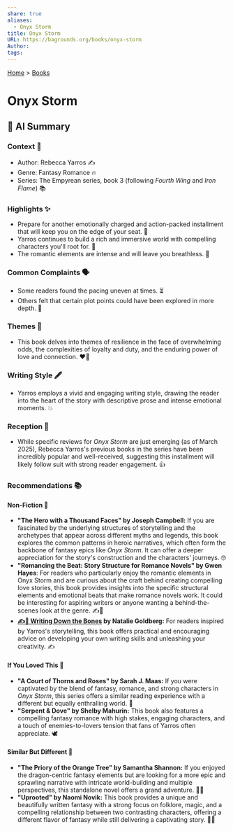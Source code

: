 ```yaml
---
share: true
aliases:
  - Onyx Storm
title: Onyx Storm
URL: https://bagrounds.org/books/onyx-storm
Author: 
tags: 
---
```

[Home](../index.md) > [Books](./index.md)  
# Onyx Storm  
## 🤖 AI Summary  
### Context 🐉  
* Author: Rebecca Yarros ✍️  
* Genre: Fantasy Romance 🔥  
* Series: The Empyrean series, book 3 (following *Fourth Wing* and *Iron Flame*) 📚  
  
### Highlights ✨  
* Prepare for another emotionally charged and action-packed installment that will keep you on the edge of your seat. 🎢  
* Yarros continues to build a rich and immersive world with compelling characters you'll root for. 🥰  
* The romantic elements are intense and will leave you breathless. 💖  
  
### Common Complaints 🗣️  
* Some readers found the pacing uneven at times. ⏳  
* Others felt that certain plot points could have been explored in more depth. 🤔  
  
### Themes 💭  
* This book delves into themes of resilience in the face of overwhelming odds, the complexities of loyalty and duty, and the enduring power of love and connection. ❤️‍🔥  
  
### Writing Style 🖋️  
* Yarros employs a vivid and engaging writing style, drawing the reader into the heart of the story with descriptive prose and intense emotional moments. 💥  
  
### Reception 🌟  
* While specific reviews for *Onyx Storm* are just emerging (as of March 2025), Rebecca Yarros's previous books in the series have been incredibly popular and well-received, suggesting this installment will likely follow suit with strong reader engagement. 👍  
  
### Recommendations 📚  
  
#### Non-Fiction 🤔  
* **"The Hero with a Thousand Faces" by Joseph Campbell:** If you are fascinated by the underlying structures of storytelling and the archetypes that appear across different myths and legends, this book explores the common patterns in heroic narratives, which often form the backbone of fantasy epics like _Onyx Storm_. It can offer a deeper appreciation for the story's construction and the characters' journeys. 🤓  
* **"Romancing the Beat: Story Structure for Romance Novels" by Gwen Hayes**: For readers who particularly enjoy the romantic elements in Onyx Storm and are curious about the craft behind creating compelling love stories, this book provides insights into the specific structural elements and emotional beats that make romance novels work. It could be interesting for aspiring writers or anyone wanting a behind-the-scenes look at the genre. ✍️💖  
* **[✍️🦴 Writing Down the Bones](./writing-down-the-bones.md) by Natalie Goldberg:** For readers inspired by Yarros's storytelling, this book offers practical and encouraging advice on developing your own writing skills and unleashing your creativity. ✍️  
  
#### If You Loved This 🥰  
* **"A Court of Thorns and Roses" by Sarah J. Maas:** If you were captivated by the blend of fantasy, romance, and strong characters in *Onyx Storm*, this series offers a similar reading experience with a different but equally enthralling world. 🌹  
* **"Serpent & Dove" by Shelby Mahurin:** This book also features a compelling fantasy romance with high stakes, engaging characters, and a touch of enemies-to-lovers tension that fans of Yarros often appreciate. 🕊️  
  
#### Similar But Different 🧐  
* **"The Priory of the Orange Tree" by Samantha Shannon:** If you enjoyed the dragon-centric fantasy elements but are looking for a more epic and sprawling narrative with intricate world-building and multiple perspectives, this standalone novel offers a grand adventure. 🐉🍊  
* **"Uprooted" by Naomi Novik:** This book provides a unique and beautifully written fantasy with a strong focus on folklore, magic, and a compelling relationship between two contrasting characters, offering a different flavor of fantasy while still delivering a captivating story. 🌲✨  
